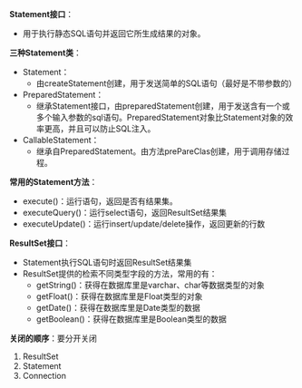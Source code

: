 
**Statement接口**：
* 用于执行静态SQL语句并返回它所生成结果的对象。

**三种Statement类**：
* Statement：
  * 由createStatement创建，用于发送简单的SQL语句（最好是不带参数的）
* PreparedStatement：
  * 继承Statement接口，由preparedStatement创建，用于发送含有一个或多个输入参数的sql语句。PreparedStatement对象比Statement对象的效率更高，并且可以防止SQL注入。
* CallableStatement：
  * 继承自PreparedStatement。由方法prePareClas创建，用于调用存储过程。

**常用的Statement方法**：
* execute()：运行语句，返回是否有结果集。
* executeQuery()：运行select语句，返回ResultSet结果集
* executeUpdate()：运行insert/update/delete操作，返回更新的行数



**ResultSet接口**：
* Statement执行SQL语句时返回ResultSet结果集
* ResultSet提供的检索不同类型字段的方法，常用的有：
  * getString()：获得在数据库里是varchar、char等数据类型的对象
  * getFloat()：获得在数据库里是Float类型的对象
  * getDate()：获得在数据库里是Date类型的数据
  * getBoolean()：获得在数据库里是Boolean类型的数据



**关闭的顺序**：要分开关闭
1. ResultSet
2. Statement
3. Connection